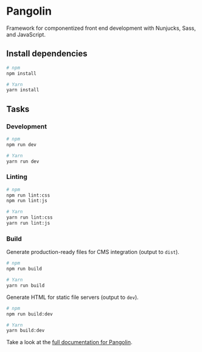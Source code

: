 # Pangolin

Framework for componentized front end development with Nunjucks, Sass, and JavaScript.


## Install dependencies

```bash
# npm
npm install

# Yarn
yarn install
```

## Tasks

### Development

```bash
# npm
npm run dev

# Yarn
yarn run dev
```

### Linting

```bash
# npm
npm run lint:css
npm run lint:js

# Yarn
yarn run lint:css
yarn run lint:js
```

### Build

Generate production-ready files for CMS integration (output to `dist`).

```bash
# npm
npm run build

# Yarn
yarn run build
```

Generate HTML for static file servers (output to `dev`).

```bash
# npm
npm run build:dev

# Yarn
yarn build:dev
```

Take a look at the [full documentation for Pangolin](https://pangolinjs.org).

